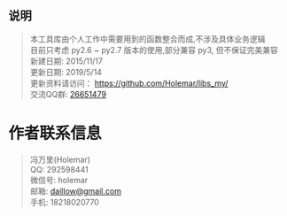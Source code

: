 
## 说明
> 本工具库由个人工作中需要用到的函数整合而成,不涉及具体业务逻辑  
> 目前只考虑 py2.6 ~ py2.7 版本的使用,部分兼容 py3, 但不保证完美兼容   
> 新建日期: 2015/11/17  
> 更新日期: 2019/5/14  
> 更新资料请访问： <https://github.com/Holemar/libs_my/>  
> 交流QQ群:  <a target="_blank" href="//shang.qq.com/wpa/qunwpa?idkey=43dfd5fdbfb6b15118a5b61f111c9d786862912b670df7735c7120269f5b3d8f">26651479</a>


# 作者联系信息
> 冯万里(Holemar)  
> QQ:   292598441  
> 微信号: holemar  
> 邮箱: <daillow@gmail.com>  
> 手机: 18218020770  


